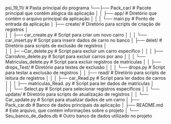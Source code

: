 psi_19_11/                                                 # Pasta principal do programa
└──├── Pack_car/                                   # Pacote principal que contém alógica da aplicação │ 
   │   ├── app/                               # Diretório que contém o arquivo principal da aplicação │ 
   │   │    └── main.py                      # Ponto de entrada da aplicação
   │   ├── create/                        # Diretório para scripts de criação de registros │  
   │   │    ├── car_create.py            # Script para criar um novo carro │ 
   │   │    └── car_insert.py          # Script para inserir dados de carro no banco
   │   ├── delet/                     # Diretório para scripts de exclusão de registros │  
   │   │    ├─ ─Car_delete.py         # Script para excluir um carro específico │
   │   │    ├── CarroAno_delete.py     # Script para excluir carros por ano │
   │   │    └── Matriculas_delete.py    # Script para excluir registros de matrículas │ 
   │   ├── drops_Test/                              # Diretório para testes de exclusão │
   │   │     └── drops.py                              # Script para testar a exclusão de registros │ 
   │   ├── read/                                        # Diretório para scripts de leitura de registros │ 
   │   │    ├── car_Read.py                              # Script para ler dados de carros │ 
   │   │    ├── matriculas_Read. py                       # Script para ler dados de matrículas │  
   │   │    └── Select.py                                  # Script para selecionar registros específicos │ 
   │   └── update/                                         # Diretório para scripts de atualização de registros │ 
   │        └── Car_update.py                              # Script para atualizar dados de um carro │
   ├── Pack_car.db                                         # Banco de dados principais da aplicação │ 
   ├── README.md                                            # Este arquivo, que contém informações sobre o projeto │
   └── Seu_banco_de_dados.db                                # Outro banco de dados utilizado no projeto